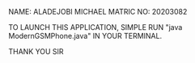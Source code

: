NAME: ALADEJOBI MICHAEL
MATRIC NO: 20203082

TO LAUNCH THIS APPLICATION, SIMPLE RUN "java ModernGSMPhone.java" IN YOUR TERMINAL.

THANK YOU SIR
